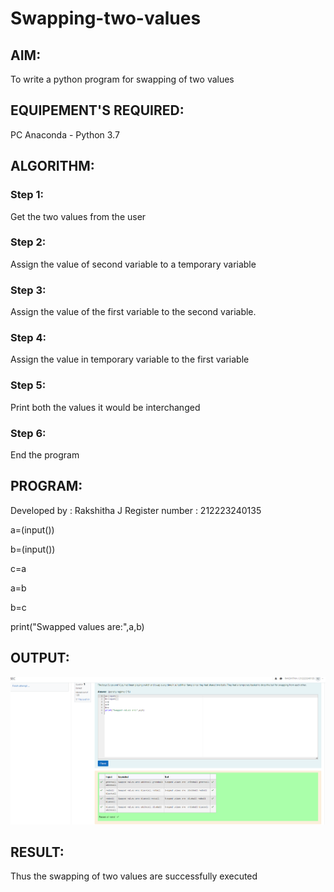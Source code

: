 # Swapping-two-values
## AIM:
To write a python program for swapping of two values
## EQUIPEMENT'S REQUIRED: 
PC
Anaconda - Python 3.7
## ALGORITHM: 
### Step 1:
Get the two values from the user
### Step 2: 
Assign the value of second variable to a temporary variable 
### Step 3: 
Assign the value of the first variable to the second variable.
### Step 4:  
Assign the value in temporary variable to the first variable
### Step 5: 
Print both the values it would be interchanged
### Step 6: 
End the program
## PROGRAM:
Developed by : Rakshitha J
Register number : 212223240135

a=(input())

b=(input())

c=a

a=b

b=c

print("Swapped values are:",a,b)

## OUTPUT:

![OUTPUT](<Screenshot 2024-03-09 091622.png>)


## RESULT:
Thus the swapping of two values are successfully executed



